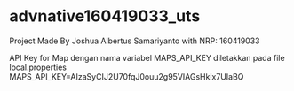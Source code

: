 # advnative160419033_uts
Project Made By Joshua Albertus Samariyanto with NRP: 160419033

API Key for Map dengan nama variabel MAPS_API_KEY diletakkan pada file local.properties
MAPS_API_KEY=AIzaSyCIJ2U70fqJ0ouu2g95VIAGsHkix7UIaBQ

